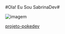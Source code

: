 #Ola! Eu Sou SabrinaDev#
<div><img src="https://ik.imagekit.io/8xavbvrh7/imagem.jpg?updatedAt=1749517677738" alt="imagem">

<a href="https://sabrinaferreiradev.github.io/projetos-pessoais/projeto-pokedev" target="_blank" rel="noopener noreferrer">projeto-pokedev</a></div>





